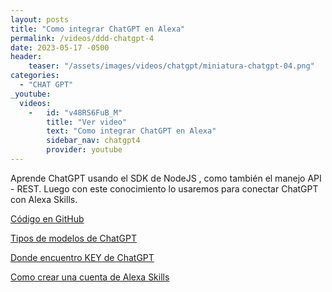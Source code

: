 ```yaml
---
layout: posts
title: "Como integrar ChatGPT en Alexa"
permalink: /videos/ddd-chatgpt-4
date: 2023-05-17 -0500
header:
    teaser: "/assets/images/videos/chatgpt/miniatura-chatgpt-04.png"
categories:
  - "CHAT GPT"
_youtube: 
  videos:
    -   id: "v48RS6FuB_M"
        title: "Ver video"
        text: "Como integrar ChatGPT en Alexa" 
        sidebar_nav: chatgpt4
        provider: youtube
---
```


Aprende ChatGPT usando el SDK de NodeJS , como también el manejo  API - REST. Luego con este conocimiento lo usaremos para conectar ChatGPT con  Alexa Skills.

[Código en GitHub](https://github.com/gonzaloperezbarrios/chatGpt-alexa-skills)

[Tipos de modelos de ChatGPT](https://platform.openai.com/docs/api-reference/models/list)

[Donde encuentro KEY de ChatGPT](https://platform.openai.com/account/api-keys)

[Como crear una cuenta de Alexa Skills](https://developer.amazon.com/en-US/docs/alexa/ask-overviews/create-developer-account.html)
